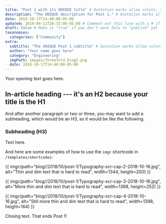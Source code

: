 ```yaml
---
title: "Post 1 with its UNIQUE title" # Quotation marks allow colons, semicolons, etc.
description: "The UNIQUE description for Post 1." # Quotation marks allow colons, semicolons, etc.
date: 2018-10-17T14:40:00-05:00
updated: 2019-04-11T20:33:00-05:00 # Comment-out this line with a # if content is unchanged
draft: false # Make it "true" if you don't want Zola to "publish" yet
taxonomies:
  categories: ["Community"]
extra:
  subtitle: "The UNIQUE Post 1 subtitle" # Quotation marks allow colons, semicolons, etc.
  author: "Your name goes here"
  category: "Engineering"
  imgPath: images/threefold_blog2.png
  date: 2018-10-17T14:40:00-05:00
---
```


Your opening text goes here.

## In-article heading --- it's an H2 because your title is the H1

And after another paragraph or two or three, you may want to add a subheading, which would be an H3, so it would be like the following.

### Subheading (H3)

Text here.

And here are some examples of how to use the `imgc` shortcode in `/templates/shortcodes`:

{{ imgc(path="blog//2018/10/post-1/Typography-scr-cap-2-2018-10-16.jpg", alt="Thin and dim text that is hard to read", width=1344, height=200) }}

{{ imgc(path="blog//2018/10/post-1/Typography-scr-cap-3-2018-10-16.jpg", alt="More thin and dim text that is hard to read", width=1398, height=252) }}

{{ imgc(path="blog//2018/10/post-1/Typography-scr-cap-4-2018-10-16.jpg", alt="Still more thin and dim text that is hard to read", width=1398, height=164) }}

Closing text. That ends Post 1!
